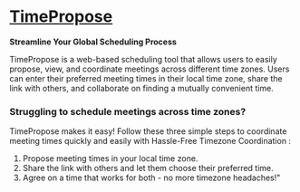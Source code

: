 # [TimePropose](https://www.timepropose.com)

**Streamline Your Global Scheduling Process**

TimePropose is a web-based scheduling tool that allows users to easily propose, view, and coordinate meetings across different time zones. Users can enter their preferred meeting times in their local time zone, share the link with others, and collaborate on finding a mutually convenient time. 


### Struggling to schedule meetings across time zones? 


TimePropose makes it easy! Follow these three simple steps to coordinate meeting times quickly and easily with Hassle-Free Timezone Coordination :

   1. Propose meeting times in your local time zone.
   2. Share the link with others and let them choose their preferred time.
   3. Agree on a time that works for both - no more timezone headaches!"


